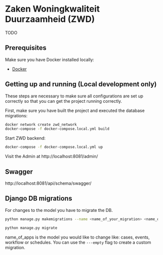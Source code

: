 # Zaken Woningkwaliteit Duurzaamheid (ZWD)
TODO

## Prerequisites

Make sure you have Docker installed locally:

- [Docker](https://docs.docker.com/docker-for-mac/install/)

## Getting up and running (Local development only)

These steps are necessary to make sure all configurations are set up correctly so that you can get the project running correctly.

First, make sure you have built the project and executed the database migrations:

```bash
docker network create zwd_network
docker-compose -f docker-compose.local.yml build
```

Start ZWD backend:

```bash
docker-compose -f docker-compose.local.yml up
```

Visit the Admin at http://localhost:8081/admin/

## Swagger

http://localhost:8081/api/schema/swagger/

## Django DB migrations

For changes to the model you have to migrate the DB.

```bash
python manage.py makemigrations --name <name_of_your_migration> <name_of_apps>

python manage.py migrate
```

name_of_apps is the model you would like to change like: cases, events, workflow or schedules.
You can use the `---empty` flag to create a custom migration.
